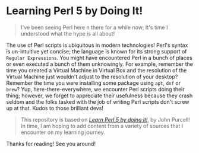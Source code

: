 # Learning Perl 5 by Doing It!
> I've been seeing Perl here n there for a while now; It's time I understood what the hype is all about!

The use of Perl scripts is ubiquitous in modern technologies! Perl's syntax is un-intuitive yet concise; the language is known for its strong support of `Regular Expressions`. You might have encountered Perl in a bunch of places or even executed a bunch of them unknowingly. For example, remember the time you created a Virtual Machine in Virtual Box and the resolution of the Virtual Machine just wouldn't adjust to the resolution of your desktop? Remember the time you were installing some package using `apt`, `dnf` or `brew`? Yup, here-there-everywhere, we encounter Perl scripts doing their thing; however, we forget to appreciate their usefulness because they crash seldom and the folks tasked with the job of writing Perl scripts don't screw up at that. Kudos to those brilliant devs!

> This repository is based on [*Learn Perl 5 by doing it!*](https://www.udemy.com/course/perltutorial/learn/), by John Purcell! In time, I am hoping to add content from a variety of sources that I encounter on my learning journey.

Thanks for reading! See you around!
